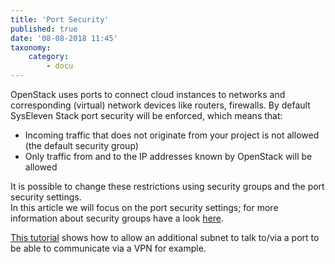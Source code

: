 ```yaml
---
title: 'Port Security'
published: true
date: '08-08-2018 11:45'
taxonomy:
    category:
        - docu
---
```


OpenStack uses ports to connect cloud instances to networks and corresponding (virtual) network devices like routers, firewalls.
By default SysEleven Stack port security will be enforced, which means that:

* Incoming traffic that does not originate from your project is not allowed (the default security group)
* Only traffic from and to the IP addresses known by OpenStack will be allowed

It is possible to change these restrictions using security groups and the port security settings.  
In this article we will focus on the port security settings; for more information about security groups have a look [here](https://wiki.openstack.org/wiki/Neutron/SecurityGroups).

[This tutorial](../../03.Tutorials/16.allowing-an-additional-subnet-to-talk-to-or-via-a-port/default.en.md) shows how to allow an additional subnet to talk to/via a port to be able to communicate via a VPN for example.